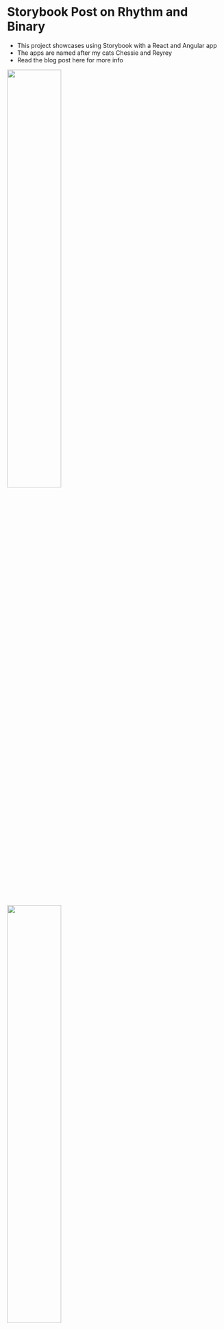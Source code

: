 # Storybook Post on Rhythm and Binary
- This project showcases using Storybook with a React and Angular app
- The apps are named after my cats Chessie and Reyrey
- Read the blog post here for more info

<div>
<img src="https://github.com/andrewevans02/storybook-post/blob/master/chessie/src/assets/Chessie.jpg" style="width:50%; height: 50%;">
<img src="https://github.com/andrewevans02/storybook-post/blob/master/reyrey/src/Reyrey.jpg" style="width:50%; height: 50%;">
</div>


